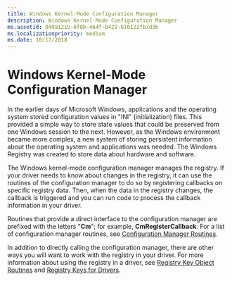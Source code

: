 ```yaml
---
title: Windows Kernel-Mode Configuration Manager
description: Windows Kernel-Mode Configuration Manager
ms.assetid: 0499121b-6f0b-464f-b422-610122fb7d3b
ms.localizationpriority: medium
ms.date: 10/17/2018
---
```


# Windows Kernel-Mode Configuration Manager


In the earlier days of Microsoft Windows, applications and the operating system stored configuration values in "INI" (initialization) files. This provided a simple way to store state values that could be preserved from one Windows session to the next. However, as the Windows environment became more complex, a new system of storing persistent information about the operating system and applications was needed. The Windows Registry was created to store data about hardware and software.

The Windows kernel-mode configuration manager manages the registry. If your driver needs to know about changes in the registry, it can use the routines of the configuration manager to do so by registering callbacks on specific registry data. Then, when the data in the registry changes, the callback is triggered and you can run code to process the callback information in your driver.

Routines that provide a direct interface to the configuration manager are prefixed with the letters "**Cm**"; for example, **CmRegisterCallback**. For a list of configuration manager routines, see [Configuration Manager Routines](https://docs.microsoft.com/en-us/windows-hardware/drivers/ddi/_kernel/#configuration-manager-routines).

In addition to directly calling the configuration manager, there are other ways you will want to work with the registry in your driver. For more information about using the registry in a driver, see [Registry Key Object Routines](registry-key-object-routines.md) and [Registry Keys for Drivers](https://docs.microsoft.com/windows-hardware/drivers/install/overview-of-registry-trees-and-keys).

 

 




